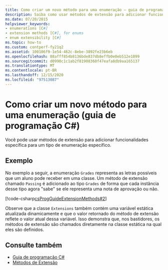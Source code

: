 ```yaml
---
title: Como criar um novo método para uma enumeração – guia de programação C#
description: Saiba como usar métodos de extensão para adicionar funcionalidade a uma enumeração em C#. Este exemplo mostra um método de extensão chamado passagem de uma enumeração chamada notas.
ms.date: 07/20/2015
helpviewer_keywords:
- enumerations [C#]
- extension methods [C#], for enums
- enum extensibility [C#]
ms.topic: how-to
ms.custom: contperf-fy21q2
ms.assetid: 100106f9-1e54-462c-8ebe-3892fe23b6eb
ms.openlocfilehash: 88afff854b8136bde837db8effb0e0eb512e1099
ms.sourcegitcommit: d0990c1c1ab2f81908360f47eafa8db9aa165137
ms.translationtype: MT
ms.contentlocale: pt-BR
ms.lasthandoff: 12/15/2020
ms.locfileid: "97513087"
---
```

# <a name="how-to-create-a-new-method-for-an-enumeration-c-programming-guide"></a>Como criar um novo método para uma enumeração (guia de programação C#)

Você pode usar métodos de extensão para adicionar funcionalidades específica para um tipo de enumeração específico.  
  
## <a name="example"></a>Exemplo  

 No exemplo a seguir, a enumeração `Grades` representa as letras possíveis que um aluno pode receber em uma classe. Um método de extensão chamado `Passing` é adicionado ao tipo `Grades` de forma que cada instância desse tipo agora "sabe" se ele representa uma nota de aprovação ou não.  
  
 [!code-csharp[csProgGuideExtensionMethods#2](~/samples/snippets/csharp/VS_Snippets_VBCSharp/csProgGuideExtensionMethods/cs/extensionmethods.cs#2)]  
  
 Observe que a classe `Extensions` também contém uma variável estática atualizada dinamicamente e que o valor retornado do método de extensão reflete o valor atual dessa variável. Isso demonstra que, nos bastidores, os métodos de extensão são chamados diretamente na classe estática na qual eles são definidos.  
  
## <a name="see-also"></a>Consulte também

- [Guia de programação C#](../index.md)
- [Métodos de Extensão](./extension-methods.md)

